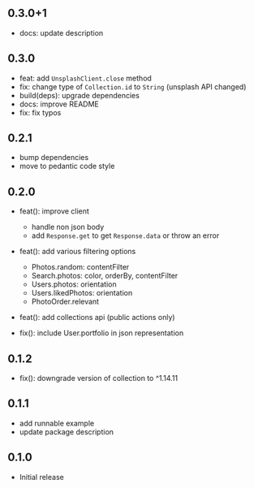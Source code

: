 ## 0.3.0+1

- docs: update description

## 0.3.0

- feat: add `UnsplashClient.close` method
- fix: change type of `Collection.id` to `String` (unsplash API changed)
- build(deps): upgrade dependencies
- docs: improve README
- fix: fix typos

## 0.2.1

- bump dependencies
- move to pedantic code style

## 0.2.0

- feat(): improve client
    - handle non json body
    - add `Response.get` to get `Response.data` or throw an error
    
- feat(): add various filtering options
    - Photos.random: contentFilter
    - Search.photos: color, orderBy, contentFilter
    - Users.photos: orientation
    - Users.likedPhotos: orientation
    - PhotoOrder.relevant
    
- feat(): add collections api (public actions only)

- fix(): include User.portfolio in json representation

## 0.1.2

- fix(): downgrade version of collection to ^1.14.11

## 0.1.1

- add runnable example
- update package description

## 0.1.0

- Initial release
